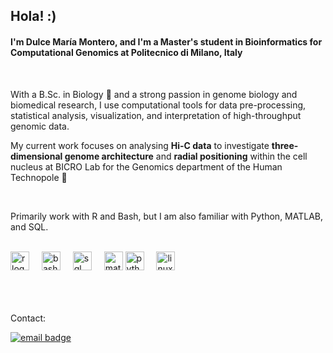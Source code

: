 ## Hola! :)

<h4 align="left">I'm Dulce María Montero, and I'm a Master's student in Bioinformatics for Computational Genomics at Politecnico di Milano, Italy </h4>

<br>

With a B.Sc. in Biology :seedling: and a strong passion in genome biology and biomedical research, I use computational tools for data pre-processing, statistical analysis, visualization, and interpretation of high-throughput genomic data.


My current work focuses on analysing **Hi-C data** to investigate **three-dimensional genome architecture** and **radial positioning** within the cell nucleus at BICRO Lab for the Genomics department of the Human Technopole :dna:

<br>

Primarily work with R and Bash, but I am also familiar with Python, MATLAB, and SQL. 


<br>

<div align="left">
  <img src="https://cdn.jsdelivr.net/gh/devicons/devicon/icons/r/r-original.svg" height="30" alt="r logo" />
  <img width="12" />
  <img src="https://cdn.jsdelivr.net/gh/devicons/devicon/icons/bash/bash-original.svg" height="30" alt="bash logo" />
  <img width="12" />
  <img src="https://cdn.jsdelivr.net/gh/devicons/devicon/icons/mysql/mysql-original.svg" height="30" alt="sql logo" />
  <img width="12" />
  <img src="https://cdn.jsdelivr.net/gh/devicons/devicon/icons/matlab/matlab-original.svg" height="30" alt="matlab logo" />
  <img src="https://cdn.jsdelivr.net/gh/devicons/devicon/icons/python/python-original.svg" height="30" alt="python logo" />
  <img width="12" />
  <img src="https://cdn.jsdelivr.net/gh/devicons/devicon/icons/linux/linux-original.svg" height="30" alt="linux logo" />
  <img width="12" />
</div>

<br>

<br>

<br>

Contact:

<a href="mailto:dulcemaria.mora19@gmail.com">
  <img src="https://img.shields.io/badge/gmail-dulcemaria.mora19@gmail.com-D14836?style=for-the-badge&logo=gmail&logoColor=white" alt="email badge" />
</a>

